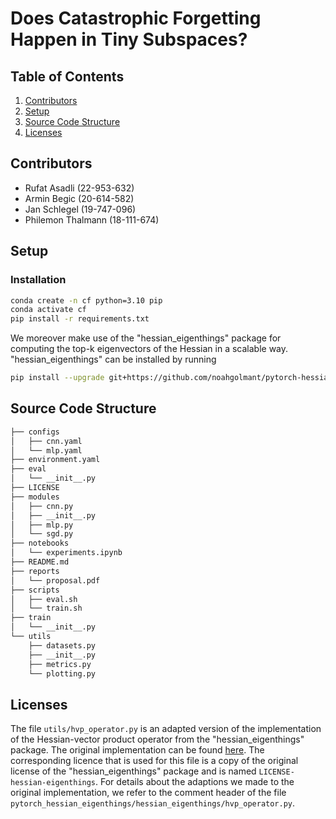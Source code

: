 # Does Catastrophic Forgetting Happen in Tiny Subspaces?

## Table of Contents
1. [Contributors](#contributors)
2. [Setup](#setup)
3. [Source Code Structure](#source-code-structure)
4. [Licenses](#licenses)

## Contributors
- Rufat Asadli (22-953-632)
- Armin Begic (20-614-582)
- Jan Schlegel (19-747-096)
- Philemon Thalmann (18-111-674)

## Setup
### Installation
```bash
conda create -n cf python=3.10 pip
conda activate cf
pip install -r requirements.txt
```

We moreover make use of the "hessian_eigenthings" package for computing the top-k eigenvectors of the Hessian in a scalable way. "hessian_eigenthings" can be installed by running
```bash
pip install --upgrade git+https://github.com/noahgolmant/pytorch-hessian-eigenthings.git@master#egg=hessian-eigenthings
```

## Source Code Structure
```bash
├── configs
│   ├── cnn.yaml
│   └── mlp.yaml
├── environment.yaml
├── eval
│   └── __init__.py
├── LICENSE
├── modules
│   ├── cnn.py
│   ├── __init__.py
│   ├── mlp.py
│   └── sgd.py
├── notebooks
│   └── experiments.ipynb
├── README.md
├── reports
│   └── proposal.pdf
├── scripts
│   ├── eval.sh
│   └── train.sh
├── train
│   └── __init__.py
└── utils
    ├── datasets.py
    ├── __init__.py
    ├── metrics.py
    └── plotting.py
```

## Licenses
The file `utils/hvp_operator.py` is an adapted version of the implementation of the Hessian-vector product operator from the "hessian_eigenthings" package. The original implementation can be found [here](https://github.com/noahgolmant/pytorch-hessian-eigenthings/blob/master/hessian_eigenthings/hvp_operator.py). The corresponding licence that is used for this file is a copy of the original license of the "hessian_eigenthings" package and is named `LICENSE-hessian-eigenthings`. For details about the adaptions we made to the original implementation, we refer to the comment header of the file `pytorch_hessian_eigenthings/hessian_eigenthings/hvp_operator.py`.
